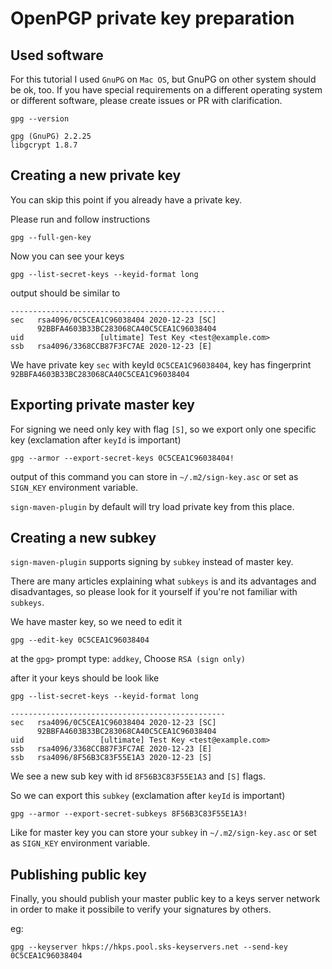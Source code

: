 # OpenPGP private key preparation

## Used software

For this tutorial I used `GnuPG` on `Mac OS`, but GnuPG on other system should be ok, too.
If you have special requirements on a different operating system or different software,
please create issues or PR with clarification. 

```shell
gpg --version

gpg (GnuPG) 2.2.25
libgcrypt 1.8.7
```
## Creating a new private key

You can skip this point if you already have a private key.

Please run and follow instructions
```shell
gpg --full-gen-key
```

Now you can see your keys
```shell
gpg --list-secret-keys --keyid-format long
```
output should be similar to
```shell
------------------------------------------------
sec   rsa4096/0C5CEA1C96038404 2020-12-23 [SC]
      92BBFA4603B33BC283068CA40C5CEA1C96038404
uid                 [ultimate] Test Key <test@example.com>
ssb   rsa4096/3368CCB87F3FC7AE 2020-12-23 [E]

```
We have private key `sec` with keyId `0C5CEA1C96038404`, key has fingerprint `92BBFA4603B33BC283068CA40C5CEA1C96038404`

## Exporting private master key

For signing we need only key with flag `[S]`, so we export only one specific key 
(exclamation after `keyId` is important)

```shell
gpg --armor --export-secret-keys 0C5CEA1C96038404!
```

output of this command you can store in `~/.m2/sign-key.asc` or set as `SIGN_KEY` environment variable.

`sign-maven-plugin` by default will try load private key from this place.

## Creating a new subkey

`sign-maven-plugin` supports signing by `subkey` instead of master key.

There are many articles explaining what `subkeys` is and its advantages and disadvantages, 
so please look for it yourself if you're not familiar with `subkeys`.

We have master key, so we need to edit it

```shell
gpg --edit-key 0C5CEA1C96038404
```
at the `gpg>` prompt type: `addkey`, Choose `RSA (sign only)`

after it your keys should be look like

```shell
gpg --list-secret-keys --keyid-format long

------------------------------------------------
sec   rsa4096/0C5CEA1C96038404 2020-12-23 [SC]
      92BBFA4603B33BC283068CA40C5CEA1C96038404
uid                 [ultimate] Test Key <test@example.com>
ssb   rsa4096/3368CCB87F3FC7AE 2020-12-23 [E]
ssb   rsa4096/8F56B3C83F55E1A3 2020-12-23 [S]
```

We see a new sub key with id `8F56B3C83F55E1A3` and `[S]` flags.

So we can export this `subkey`  (exclamation after `keyId` is important)

```shell
gpg --armor --export-secret-subkeys 8F56B3C83F55E1A3!
```

Like for master key you can store your `subkey` in `~/.m2/sign-key.asc` or set as `SIGN_KEY` environment variable.


## Publishing public key 

Finally, you should publish your master public key to a keys server network 
in order to make it possibile to verify your signatures by others.

eg:
```shell
gpg --keyserver hkps://hkps.pool.sks-keyservers.net --send-key 0C5CEA1C96038404
```
